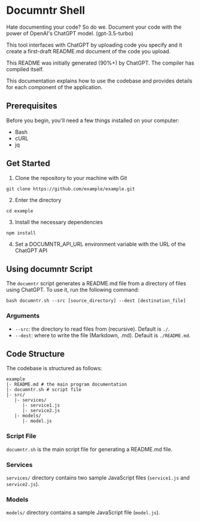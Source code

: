 # Documntr Shell

Hate documenting your code? So do we. Document your code with the power of OpenAI's ChatGPT model. (gpt-3.5-turbo)

This tool interfaces with ChatGPT by uploading code you specify and it create a first-draft README.md document of the code you upload.

This README was initially generated (90%+) by ChatGPT. The compiler has compiled itself.

This documentation explains how to use the codebase and provides details for each component of the application.

## Prerequisites

Before you begin, you'll need a few things installed on your computer:

- Bash
- cURL
- jq

## Get Started

1. Clone the repository to your machine with Git
```
git clone https://github.com/example/example.git
```
2. Enter the directory
```
cd example
```
3. Install the necessary dependencies
```
npm install
```
4. Set a DOCUMNTR_API_URL environment variable with the URL of the ChatGPT API

## Using documntr Script

The `documntr` script generates a README.md file from a directory of files using ChatGPT. To use it, run the following command:

```
bash documntr.sh --src [source_directory] --dest [destination_file]
```

### Arguments

- `--src`: the directory to read files from (recursive). Default is `./`.
- `--dest`: where to write the file (Markdown, .md). Default is `./README.md`.

## Code Structure

The codebase is structured as follows:

```
example
|- README.md # the main program documentation
|- documntr.sh # script file
|- src/
   |- services/
      |- service1.js
      |- service2.js
   |- models/
      |- model.js
```

### Script File

`documntr.sh` is the main script file for generating a README.md file. 

### Services

`services/` directory contains two sample JavaScript files (`service1.js` and `service2.js`). 

### Models

`models/` directory contains a sample JavaScript file (`model.js`).
